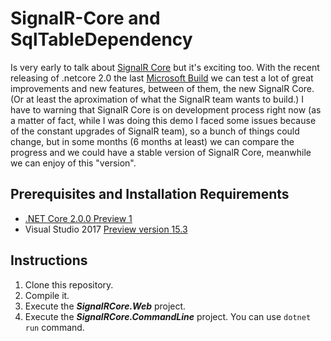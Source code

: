 # SignalR-Core and SqlTableDependency

Is very early to talk about [SignalR Core](https://github.com/aspnet/SignalR) but it's exciting too. With the recent releasing of .netcore 2.0 the last [Microsoft Build](https://build.microsoft.com/) we can test a lot of great improvements and new features, between of them, the new SignalR Core. (Or at least the aproximation of what the SignalR team wants to build.) I have to warning that SignalR Core is on development process right now (as a matter of fact, while I was doing this demo I faced some issues because of the constant upgrades of SignalR team), so a bunch of things could change, but in some months (6 months at least) we can compare the progress and we could have a stable version of SignalR Core, meanwhile we can enjoy of this "version".

## Prerequisites and Installation Requirements
+ [.NET Core 2.0.0 Preview 1](https://www.microsoft.com/net/core/preview#windowscmd)
+ Visual Studio 2017 [Preview version 15.3](https://www.visualstudio.com/vs/preview/)

## Instructions
1. Clone this repository.
2. Compile it.
3. Execute the ***SignalRCore.Web*** project.
4. Execute the ***SignalRCore.CommandLine*** project. You can use `dotnet run` command.
